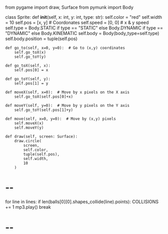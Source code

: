 from pygame import draw, Surface
from pymunk import Body

class Sprite:
    def __init__(self, x: int, y: int, type: str):
        self.color = "red"
        self.width = 10
        self.pos = [x, y]  # Coordonates
        self.speed = [0, 0]  # x & y speed
        self.type = Body.STATIC if type == "STATIC" else Body.DYNAMIC if type == "DYNAMIC" else Body.KINEMATIC
        self.body = Body(body_type=self.type) 
        self.body.position = tuple(self.pos)
        
    def go_to(self, x=0, y=0):  # Go to (x,y) coordinates
        self.go_toX(x)
        self.go_toY(y)

    def go_toX(self, x):
        self.pos[0] = x

    def go_toY(self, y):
        self.pos[1] = y

    def moveX(self, x=0):  # Move by x pixels on the X axis
        self.go_toX(self.pos[0]+x)

    def moveY(self, y=0):  # Move by y pixels on the Y axis
        self.go_toY(self.pos[1]+y)

    def move(self, x=0, y=0):  # Move by (x,y) pixels
        self.moveX(x)
        self.moveY(y)

    def draw(self, screen: Surface):
        draw.circle(
            screen,
            self.color,
            tuple(self.pos),
            self.width,
            10
        )



# --
for line in lines:
    if len(balls[0][0].shapes_collide(line).points):
        COLLISIONS += 1
        mp3.play()
        break
# --